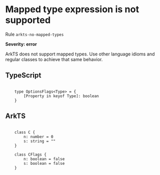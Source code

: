 #  Mapped type expression is not supported

Rule ``arkts-no-mapped-types``

**Severity: error**

ArkTS does not support mapped types. Use other language idioms and regular
classes to achieve that same behavior.


## TypeScript


```

    type OptionsFlags<Type> = {
        [Property in keyof Type]: boolean
    }

```

## ArkTS


```

    class C {
        n: number = 0
        s: string = ""
    }

    class CFlags {
        n: boolean = false
        s: boolean = false
    }

```

